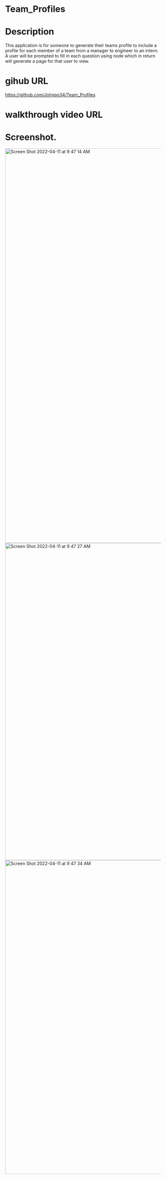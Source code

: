 # Team_Profiles

# Description
This application is for someone to generate their teams profile to include a profile for each member of a team from a manager to engineer to an intern. A user will be prompted to fill in each question using node which in return will generate a page for that user to view.

# gihub URL
https://github.com/Johnpo34/Team_Profiles

# walkthrough video URL


# Screenshot.

<img width="1278" alt="Screen Shot 2022-04-11 at 9 47 14 AM" src="https://user-images.githubusercontent.com/94233506/162753623-44c3a3e1-c3e3-4d3a-b79e-2ac4b6bce28f.png">

<img width="1027" alt="Screen Shot 2022-04-11 at 9 47 27 AM" src="https://user-images.githubusercontent.com/94233506/162753718-85ba04e2-320a-44a6-ac64-dd45da6bfc66.png">

<img width="1016" alt="Screen Shot 2022-04-11 at 9 47 34 AM" src="https://user-images.githubusercontent.com/94233506/162753777-b029347f-598a-4cb4-993a-ce06e5a44c4f.png">
